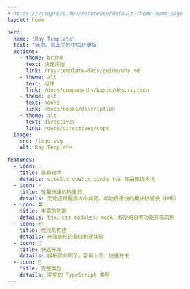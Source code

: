 ```yaml
---
# https://vitepress.dev/reference/default-theme-home-page
layout: home

hero:
  name: 'Ray Template'
  text: '简洁、易上手的中后台模板'
  actions:
    - theme: brand
      text: 快速开始
      link: /ray-template-docs/guide/why.md
    - theme: alt
      text: 组件
      link: /docs/components/basic/description
    - theme: alt
      text: hooks
      link: /docs/hooks/description
    - theme: alt
      text: directives
      link: /docs/directives/copy
  image:
    src: /logo.svg
    alt: Ray Template

features:
  - icon: 💡
    title: 最新技术
    details: vite5.x vue3.x pinia tsx 等最新技术栈
  - icon: ⚡️
    title: 轻量快速的热重载
    details: 无论应用程序大小如何，都始终极快的模块热替换（HMR）
  - icon: 🛠️
    title: 丰富的功能
    details: tsx、css modules、mock、权限路由等功能开箱即用
  - icon: 📦
    title: 优化的构建
    details: 开箱即用的最佳构建体验
  - icon: 🔩
    title: 快速开发
    details: 模板简介明了，容易上手，快速开发
  - icon: 🔑
    title: 完整类型
    details: 完整的 TypeScript 类型
---
```


<style>
:root {
  --vp-home-hero-name-color: transparent;
  --vp-home-hero-name-background: -webkit-linear-gradient(120deg, #bd34fe 30%, #41d1ff);

  --vp-home-hero-image-background-image: linear-gradient(-45deg, #bd34fe 50%, #47caff 50%);
  --vp-home-hero-image-filter: blur(44px);
}

@media (min-width: 640px) {
  :root {
    --vp-home-hero-image-filter: blur(56px);
  }
}

@media (min-width: 960px) {
  :root {
    --vp-home-hero-image-filter: blur(68px);
  }
}
</style>
